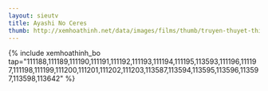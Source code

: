 ```yaml
---
layout: sieutv
title: Ayashi No Ceres
thumb: http://xemhoathinh.net/data/images/films/thumb/truyen-thuyet-thien-nu-ayashi-no-ceres-2000.jpg
---
```

{% include xemhoathinh_bo tap="111188,111189,111190,111191,111192,111193,111194,111195,113593,111196,111197,111198,111199,111200,111201,111202,111203,113587,113594,113595,113596,113597,113598,113642" %} 
